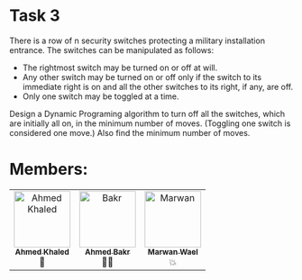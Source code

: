 # Task 3
There is a row of n security switches protecting a military installation entrance. The switches can be manipulated as
follows:
<br>
-   The rightmost switch may be turned on or off at will.
-   Any other switch may be turned on or off only if the switch to its immediate right is on and all the other
switches to its right, if any, are off. 
- Only one switch may be toggled at a time.
  
Design a Dynamic Programing algorithm to turn off all the switches, which are initially all on, in the minimum number of
moves. (Toggling one switch is considered one move.) Also find the minimum number of moves.

# Members:
<table>
  <tbody>
    <tr>
      <td align="center" valign="top" width="33.33%"><a href="https://github.com/Ahmed-Khaled-Abdelmaksod"><img src="https://github.com/Ahmed-Khaled-Abdelmaksod.png" width="100px;" alt="Ahmed Khaled"/><br /><sub><b>Ahmed Khaled</b></sub></a><br />🤨</td>
      <td align="center" valign="top" width="33.33%"><a href="https://github.com/AhmedBakrXI"><img src="https://github.com/AhmedBakrXI.png" width="100px;" alt="Bakr"/><br /><sub><b>Ahmed Bakr</b></sub></a><br />👨‍💻</td>
      <td align="center" valign="top" width="33.33%"><a href="https://github.com/waelmarwan7"><img src="https://github.com/waelmarwan7.png" width="100px;" alt="Marwan"/><br /><sub><b>Marwan Wael</b></sub></a><br />💥</td>
    </tr>
  </tbody>
</table>
